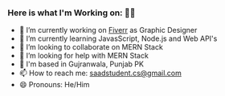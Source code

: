 ### Here is what I'm Working on: 👋🏼

- 🔭 I’m currently working on [Fiverr](https://www.fiverr.com/designerd_pk?up_rollout=true) as Graphic Designer
- 🌱 I’m currently learning JavasScript, Node.js and Web API's
- 👯 I’m looking to collaborate on MERN Stack
- 🤔 I’m looking for help with MERN Stack
-  📍 I'm based in Gujranwala, Punjab PK
- 📫 How to reach me: saadstudent.cs@gmail.com
- 😄 Pronouns: He/Him
